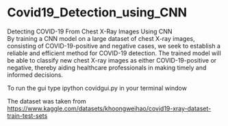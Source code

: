 # Covid19_Detection_using_CNN
Detecting COVID-19 From Chest X-Ray Images Using CNN </br>
By training a CNN model on a large dataset of chest X-ray images, consisting of COVID-19-positive and negative cases, we seek to establish a reliable and efficient method for COVID-19 detection. The trained model will be able to classify new chest X-ray images as either COVID-19-positive or negative, thereby aiding healthcare professionals in making timely and informed decisions.

To run the gui type ipython covidgui.py in your terminal window

The dataset was taken from https://www.kaggle.com/datasets/khoongweihao/covid19-xray-dataset-train-test-sets
